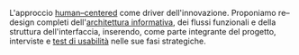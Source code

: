 L'approccio [human&ndash;centered](#) come driver dell'innovazione.
Proponiamo re&ndash;design completi dell'[architettura informativa](#), dei flussi funzionali e della struttura dell'interfaccia, inserendo, come parte integrante del progetto, interviste e [test di usabilità](#) nelle&nbsp;sue&nbsp;fasi&nbsp;strategiche.
